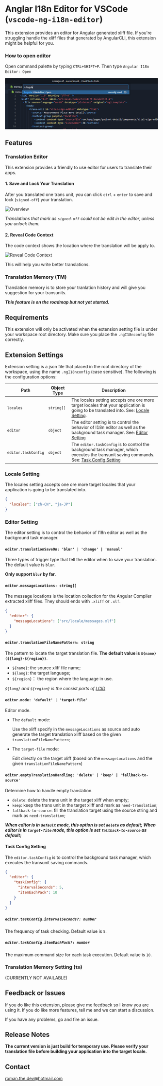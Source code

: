 # Anglar I18n Editor for VSCode (`vscode-ng-i18n-editor`)

This extension provides an editor for Angular generated xliff file. If you're struggling handle the xliff files that generated by AngularCLI, this extension might be helpful for you.

### How to open editor
Open command palette by typing ```CTRL+SHIFT+P```. Then type `Angular I18n Editor: Open`

![Overview](/doc/open-command-palette.png "Starting extension")

## Features

### Translation Editor

This extension provides a friendly to use editor for users to translate their apps.

#### 1. Save and Lock Your Translation

After you translated one trans unit, you can click `ctrl` + `enter` to save and lock (`signed-off`) your translation.

![Overview](/doc/overview.gif "Overview")

_Translations that mark as `signed-off` could not be edit in the editor, unless you unlock them._

#### 2. Reveal Code Context

The code context shows the location where the translation will be apply to.

![Reveal Code Context](/doc/code-context.gif "Reveal Code Context")

This will help you write better translations.

### Translation Memory (TM)

Translation memory is to store your tranlation history and will give you suggestion for your transunits.

**_This feature is on the roadmap but not yet started._**

## Requirements

This extension will only be activated when the extension setting file is under your workspace root directory. Make sure you place the `.ngI18nconfig` file correctly.

## Extension Settings

Extension setting is a json file that placed in the root directory of the workspace, using the name `.ngI18nconfig` (case sensitive). The following is the configuration options:

| Path                | Object Type | Description                                                                                                                                                       |
| ------------------- | ----------- | ----------------------------------------------------------------------------------------------------------------------------------------------------------------- |
| `locales`           | `string[]`  | The locales setting accepts one ore more target locales that your application is going to be translated into. See: [Locale Setting](#locale-setting).             |
| `editor`            | `object`    | The editor setting is to control the behavior of I18n editor as well as the background task manager. See: [Editor Setting](#editor-setting)                       |
| `editor.taskConfig` | `object`    | The `editor.taskConfig` is to control the background task manager, which executes the transunit saving commands. See: [Task Config Setting](#task-config-setting) |

### Locale Setting

The locales setting accepts one ore more target locales that your application is going to be translated into.

```json
{
  "locales": ["zh-CN", "ja-JP"]
}
```

### Editor Setting

The editor setting is to control the behavior of I18n editor as well as the background task manager.

#### `editor.translationSaveOn: 'blur' | 'change' | 'manual'`

Three types of trigger type that tell the editor when to save your translation. The default value is `blur`.

**Only support `blur` by far**.

#### `editor.messageLocations: string[]`

The message locations is the location collection for the Angular Compiler extracted xliff files. They should
ends with `.xliff` or `.xlf`.

```json
{
  "editor": {
    "messageLocations": ["src/locale/messages.xlf"]
  }
}
```

#### `editor.translationFileNamePattern: string`

The pattern to locate the target translation file. **The default value is `${name}(${lang}-${region})`**.

- `${name}`: the source xliff file name;
- `${lang}`: the target language;
- `${region}`： the region where the language in use.

_`${lang}` and `${region}` is the consist parts of [LCID](https://www.science.co.il/language/Locale-codes.php)_

#### `editor.mode: 'default' | 'target-file'`

Editor mode.

- The `default` mode:

  Use the xliff specify in the `messageLocations` as source and auto generate the target translation xliff based on the given `translationFileNamePattern`;

- The `target-file` mode:

  Edit directly on the target xliff (based on the `messageLocations` and the given `translationFileNamePattern`)

#### `editor.emptyTranslationHandling: 'delete' | 'keep' | 'fallback-to-source'`

Determine how to handle empty translation.

- `delete`: delete the trans unit in the target xliff when empty;
- `keep`: keep the trans unit in the target xliff and mark as `need-translation`;
- `fallback-to-source`: fill the translation target using the source string and mark as `need-translation`;

***When editor is in `default` mode, this option is set `delete` as default; When editor is in `target-file` mode, this option is set `fallback-to-source` as default;***

#### Task Config Setting

The `editor.taskConfig` is to control the background task manager, which executes the transunit saving commands.

```json
{
  "editor": {
    "taskConfig": {
      "intervalSeconds": 5,
      "itemEachPack": 10
    }
  }
}
```

##### `editor.taskConfig.intervalSeconds?: number`

The frequency of task checking. Default value is `5`.

##### `editor.taskConfig.itemEachPack?: number`

The maximum command size for each task execution. Default value is `10`.

### Translation Memory Setting (`tm`)

(CURRENTLY NOT AVAILABLE)

## Feedback or Issues

If you do like this extension, please give me feedback so I know you are using it. If you do like more features, tell me and we can start a discussion.

If you have any problems, go and fire an issue.

## Release Notes

**The current version is just build for temporary use. Please verify your translation file before building your application into the target locale.**

## Contact

[roman.the.dev@hotmail.com](mailto:roman.the.dev@hotmail.com?subject=[vscode-ng-i18n-editor])
